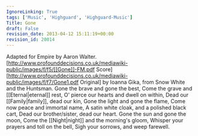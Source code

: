 ```yaml
---
IgnoreLinking: True
tags: ['Music', 'Highguard', 'Highguard-Music']
Title: Gone
draft: False
revision_date: 2013-04-12 15:11:19+00:00
revision_id: 20014
---
```


Adapted for Empire by Aaron Walter. [http://www.profounddecisions.co.uk/mediawiki-public/images/f/f5/[[Gone]]-FM.pdf Score]
[http://www.profounddecisions.co.uk/mediawiki-public/images/f/f7/Gone1.pdf Original] by Ioanna Gika, from Snow White and the Huntsman.
Gone the brave and gone the best,
Come the grave and [[Eternal|eternal]] rest,
O' pierce our hearts and dwell on within,
Dead our [[Family|family]], dead our kin,
Gone the light and gone the flame,
Come now peace and immortal name,
A satin white cloak, and a polished black cart,
Dead our brother/sister, dead our heart.
Gone the sun and gone the moon,
Come the [[Night|night]] and the morning's gloom,
Whisper your prayers and toll on the bell,
Sigh your sorrows, and weep farewell.